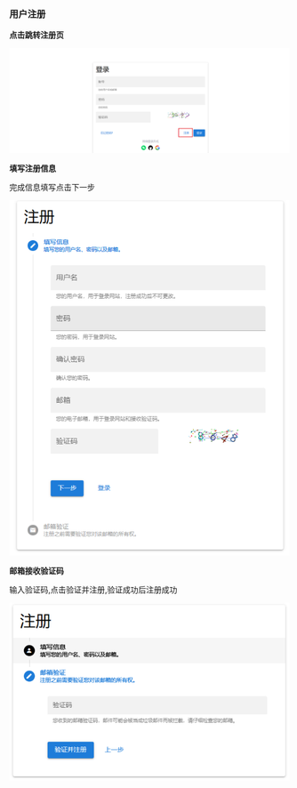 ### 用户注册

__点击跳转注册页__

![clickToRegister.png](../../images/whaleal-account/click-register.png)

__填写注册信息__

完成信息填写点击下一步

![register.png](../../images/whaleal-account/register.png)

__邮箱接收验证码__

输入验证码,点击验证并注册,验证成功后注册成功

![verification.png](../../images/whaleal-account/verification.png)


